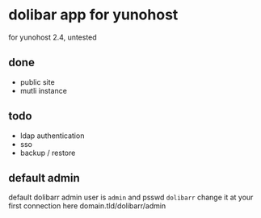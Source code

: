 dolibar app for yunohost
==============================

for yunohost 2.4, untested

## done
- public site
- mutli instance

## todo
- ldap authentication
- sso
- backup / restore

## default admin
default dolibarr admin user is ```admin``` and psswd ```dolibarr```
change it at your first connection here domain.tld/dolibarr/admin
